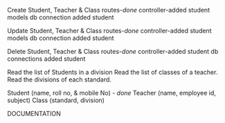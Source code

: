 
Create Student, Teacher & Class 
    routes-*done*
    controller-added student
    models
    db connection added student

Update Student, Teacher & Class
    routes-*done*
    controller-added student
    models
    db connection added student

Delete Student, Teacher & Class
    routes-*done*
    controller-added student
    db connections added student


Read the list of Students in a division
Read the list of classes of a teacher.
Read the divisions of each standard.

Student (name, roll no, & mobile No) - *done*
Teacher (name, employee id, subject)
Class (standard, division)

DOCUMENTATION